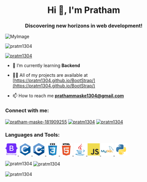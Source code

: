 <h1 align="center">Hi 👋, I'm Pratham</h1>
<h3 align="center">Discovering new horizons in web development!</h3>
<img src="myImage.jpeg" alt="MyImage">

<p align="left"> <img src="https://komarev.com/ghpvc/?username=pratm1304&label=Profile%20views&color=58bb69&style=flat" alt="pratm1304" /> </p>

<p align="left"> <a href="https://github.com/ryo-ma/github-profile-trophy"><img src="https://github-profile-trophy.vercel.app/?username=pratm1304" alt="pratm1304" /></a> </p>

- 🌱 I’m currently learning **Backend**

- 👨‍💻 All of my projects are available at [https://pratm1304.github.io/BootStrap/](https://pratm1304.github.io/BootStrap/)

- 📫 How to reach me **prathammaske1304@gmail.com**

<h3 align="left">Connect with me:</h3>
<p align="left">
<a href="https://linkedin.com/in/pratham-maske-181909255" target="blank"><img align="center" src="https://raw.githubusercontent.com/rahuldkjain/github-profile-readme-generator/master/src/images/icons/Social/linked-in-alt.svg" alt="pratham-maske-181909255" height="30" width="40" /></a>
<a href="https://instagram.com/pratm1304" target="blank"><img align="center" src="https://raw.githubusercontent.com/rahuldkjain/github-profile-readme-generator/master/src/images/icons/Social/instagram.svg" alt="pratm1304" height="30" width="40" /></a>
<a href="https://www.leetcode.com/pratm1304" target="blank"><img align="center" src="https://raw.githubusercontent.com/rahuldkjain/github-profile-readme-generator/master/src/images/icons/Social/leet-code.svg" alt="pratm1304" height="30" width="40" /></a>
</p>

<h3 align="left">Languages and Tools:</h3>
<p align="left"> <a href="https://getbootstrap.com" target="_blank" rel="noreferrer"> <img src="https://raw.githubusercontent.com/devicons/devicon/master/icons/bootstrap/bootstrap-plain-wordmark.svg" alt="bootstrap" width="40" height="40"/> </a> <a href="https://www.cprogramming.com/" target="_blank" rel="noreferrer"> <img src="https://raw.githubusercontent.com/devicons/devicon/master/icons/c/c-original.svg" alt="c" width="40" height="40"/> </a> <a href="https://www.w3schools.com/cpp/" target="_blank" rel="noreferrer"> <img src="https://raw.githubusercontent.com/devicons/devicon/master/icons/cplusplus/cplusplus-original.svg" alt="cplusplus" width="40" height="40"/> </a> <a href="https://www.w3schools.com/css/" target="_blank" rel="noreferrer"> <img src="https://raw.githubusercontent.com/devicons/devicon/master/icons/css3/css3-original-wordmark.svg" alt="css3" width="40" height="40"/> </a> <a href="https://www.w3.org/html/" target="_blank" rel="noreferrer"> <img src="https://raw.githubusercontent.com/devicons/devicon/master/icons/html5/html5-original-wordmark.svg" alt="html5" width="40" height="40"/> </a> <a href="https://www.java.com" target="_blank" rel="noreferrer"> <img src="https://raw.githubusercontent.com/devicons/devicon/master/icons/java/java-original.svg" alt="java" width="40" height="40"/> </a> <a href="https://developer.mozilla.org/en-US/docs/Web/JavaScript" target="_blank" rel="noreferrer"> <img src="https://raw.githubusercontent.com/devicons/devicon/master/icons/javascript/javascript-original.svg" alt="javascript" width="40" height="40"/> </a> <a href="https://www.mysql.com/" target="_blank" rel="noreferrer"> <img src="https://raw.githubusercontent.com/devicons/devicon/master/icons/mysql/mysql-original-wordmark.svg" alt="mysql" width="40" height="40"/> </a> <a href="https://www.python.org" target="_blank" rel="noreferrer"> <img src="https://raw.githubusercontent.com/devicons/devicon/master/icons/python/python-original.svg" alt="python" width="40" height="40"/> </a> </p>

<p><img align="left" src="https://github-readme-stats.vercel.app/api/top-langs?username=pratm1304&show_icons=true&hide_border=true&locale=en&layout=compact" alt="pratm1304" /></p>

<p>&nbsp;<img align="center" src="https://github-readme-stats.vercel.app/api?username=pratm1304&show_icons=true&theme=dark&hide_border=true&locale=en" alt="pratm1304" /></p>

<p><img align="center" src="https://github-readme-streak-stats.herokuapp.com/?user=pratm1304&theme=dark" alt="pratm1304" /></p>
